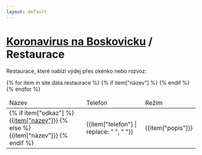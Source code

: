 ```yaml
---
layout: default
---
```


# [Koronavirus na Boskovicku](/) / Restaurace

Restaurace, které nabízí výdej přes okénko nebo rozvoz:

<table>
    <thead>
        <tr>
            <td>Název</td>
            <td>Telefon</td>
            <td>Režim</td>
        </tr>
    </thead>
    <tbody>
    {% for item in site.data.restaurace %}
    {% if item["název"] %}
    <tr>
        <td>
            {% if item["odkaz"] %}
            <a href='{{item["odkaz"]}}'>{{item["název"]}}</a>
            {% else %}
            {{item["název"]}}
            {% endif %}
        </td>
        <td>{{item["telefon"] | replace: " ", " "}}</td>
        <td>{{item["popis"]}}</td>
    </tr>
    {% endif %}
    {% endfor %}
    </tbody>
</table>
